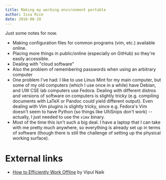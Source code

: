 ```yaml
---
title: Making my working environment portable
author: Issa Rice
date: 2016-08-28
---
```


Just some notes for now.

  * Making configuration files for common programs (vim, etc.) available
    online.
  * Placing more things in public/online (especially on GitHub) so they're
    easily accessible.
  * Dealing with "cloud software"
  * Also the problem of remembering passwords when using an arbitrary computer
  * One problem I've had: I like to use Linux Mint for my main computer, but
    some of my old computers (which I use once in a while) have Debian, and UW
    CSE lab computers use Fedora. Dealing with different distros and versions
    of software on computers is slightly tricky (e.g. compiling documents with
    LaTeX or Pandoc could yield different output). Even dealing with Vim
    plugins is slightly tricky, since e.g. Fedora's Vim doesn't seem to have
    Python (so things like UltiSnips don't work) -- actually, I just needed to
    use the `vimx` binary.
  * Most of the time this isn't such a big deal. I have a laptop that I can
    take with me pretty much anywhere, so everything is already set up in terms
    of software (though there is still the challenge of setting up the physical
    working surface).

# External links

  * [How to Efficiently Work Offline](http://www.wikihow.com/Efficiently-Work-Offline) by Vipul Naik
